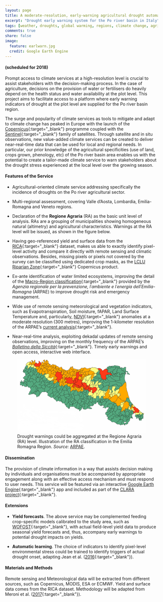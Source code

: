 ```yaml
---
layout: page
title: A moderate-resolution, early-warning agricultural drought automatic classification system - An application to the Po river basin
excerpt: "Drought early warning system for the Po river basin in Italy"
tags: [weather, droughts, global warming, regions, climate change, agriculture, crop, yields, adaptation, remote sensing, satellite]
comments: true
share: false
image:
  feature: earlwarn.jpg
  credit: Google Earth Engine
---
```


#### (scheduled for 2018)

Prompt access to climate services at a high-resolution level is crucial to assist stakeholders with the decision-making process. In the case of agriculture, decisions on the provision of water or fertilisers do heavily depend on the health status and water availability at the plot level. This project aims to facilitate access to a platform where early warning indicators of drought at the plot level are supplied for the Po river basin region.

The surge and popularity of climate services as tools to mitigate and adapt to climate change has peaked in Europe with the launch of the [Copernicus](http://www.copernicus.eu/){:target="_blank"} programme coupled with the [Sentinel](http://www.esa.int/Our_Activities/Observing_the_Earth/Copernicus/Overview4){:target="_blank"} family of satellites. Through satellite and in situ observations, new value-added climate services can be created to deliver near-real-time data that can be used for local and regional needs. In particular, our prior knowledge of the agricultural specificities (use of land, crops grown, phenology, etc) of the Po river basin area enables us with the potential to create a tailor-made climate service to warn stakeholders about the drought stress experienced at the local level over the growing season.

#### Features of the Service

- Agricultural-oriented climate service addressing specifically the incidence of droughts on the Po river agricultural sector.

- Multi-regional assessment, covering Valle d’Aosta, Lombardia, Emilia-Romagna and Veneto regions.

- Declaration of the **Regione Agraria** (RA) as the basic unit level of analysis. RAs are a grouping of municipalities showing homogeneous natural (altimetry) and agricultural characteristics. Warnings at the RA level will be issued, as shown in the figure below.

- Having geo-referenced yield and surface data from the [RICA](http://www.rica.inea.it/public/it/index.php){:target="_blank"} dataset, makes us able to exactly identify pixel-level activity and compare it directly with remote sensing and climatic observations. Besides, missing pixels or pixels not covered by the survey can be classified using dedicated crop masks, as the [LCLU Riparian Zone](http://land.copernicus.eu/local/riparian-zones/land-cover-land-use-lclu-image/view){:target="_blank"} Copernicus product.

- Ex-ante identification of water limited ecosystems, improving the detail of the [Macro-Region classification](https://www.arpae.it/dettaglio_generale.asp?id=3289&idlivello=1004){:target="_blank"} provided by the *Agenzia regionale per la prevenzione, l´ambiente e l´energia dell´Emilia-Romagna* (ARPAE) to improve drought risk and emergency management.

- Wide use of remote sensing meteorological and vegetation indicators, such as Evapotranspiration, Soil moisture, fAPAR, Land Surface Temperature and, particularly, [NDVI](http://land.copernicus.eu/global/content/product-quality-ndvi-300m){:target="_blank"} anomalies at a moderate resolution (300 metres), improving the 1-kilometer resolution of the ARPAE’s [current analysis](https://www.arpae.it/sim/?telerilevamento/ndvi_anomalie){:target="_blank"}.

- Near-real-time analysis, exploiting dekadal updates of remote sensing observations, improving on the monthly frequency of the ARPAE’s [*Bolletino della Siccità*](https://www.arpae.it/siccita/?bollettini&idlivello=1003){:target="_blank"}. Timely early warnings and open access, interactive web interface.

<figure>
	<img src="/images/mappa_regionale.jpg">
	<figcaption>Drought warnings could be aggregated at the Regione Agraria (RA) level. Illustration of the RA classification in the Emilia Romagna Region. <i>Source: </i><a href="https://www.arpae.it/" target="_blank">ARPAE</a>.</figcaption>
</figure>

#### Dissemination

The provision of climate information in a way that assists decision making by individuals and organisations must be accompanied by appropriate engagement along with an effective access mechanism and must respond to user needs. This service will be featured via an interactive [Google Earth Engine](https://earthengine.google.com/){:target="_blank"} app and included as part of the [CLARA project](http://clara-project.eu/){:target="_blank"}.

#### Extensions 

- **Yield forecasts**. The above service may be complemented feeding crop-specific models calibrated to the study area, such as [WOFOST](http://bioma.jrc.ec.europa.eu/documentation/Wofost%20Modelling%20Solution%20Documentation.pdf){:target="_blank"}, with actual field-level yield data to produce seasonal yield forecasts and, thus, accompany early warnings to potential drought impacts on yields.

- **Automatic learning**. The choice of indicators to identify pixel-level environmental stress could be trained to identify triggers of actual drought onset, adapting Jean et al. ([2016](http://science.sciencemag.org/content/353/6301/790){:target="_blank"}).

#### Materials and Methods

Remote sensing and Meteorological data will be extracted from different sources, such as Copernicus, MODIS, ESA or ECMWF. Yield and surface data comes from the RICA dataset. Methodology will be
adapted from Meroni et al. ([2017](https://mars.jrc.ec.europa.eu/asap/){:target="_blank"}).
